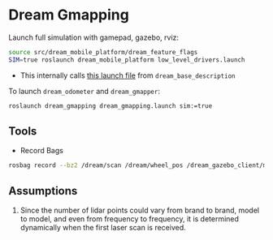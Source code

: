 # Dream Gmapping

Launch full simulation with gamepad, gazebo, rviz:
```bash
source src/dream_mobile_platform/dream_feature_flags
SIM=true roslaunch dream_mobile_platform low_level_drivers.launch
```
- This internally calls [this launch file](https://github.com/RicoJia/The-Dream-Robot/blob/master/src/dream_base_description/README.md#L9) from `dream_base_description`

To launch `dream_odometer` and `dream_gmapper`:
```bash
roslaunch dream_gmapping dream_gmapping.launch sim:=true
```
## Tools

- Record Bags

```bash
rosbag record --bz2 /dream/scan /dream/wheel_pos /dream_gazebo_client/map_groud_truth_pose
```

## Assumptions

1. Since the number of lidar points could vary from brand to brand, model to model, and even from frequency to frequency,
   it is determined dynamically when the first laser scan is received.
